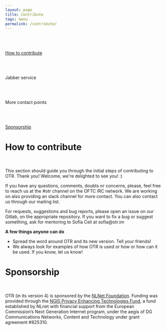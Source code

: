 ```yaml
---
layout: page
title: Contribute
tags: menu
permalink: /contribute/
---
```


<div class="container">
  <div class="about-text">
    <div class="flex-container">
      <div class="contact-item">
        <br><br>
        <a href="#contribute"><p>How to contribute</p></a>
      </div>
      <div class="contact-item">
        <br><br>
        <p>Jabber service</p>
      </div>
      <div class="contact-item">
        <br><br>
        <p>More contact points</p>
      </div>
      <div class="contact-item">
        <br><br>
        <a href="#sponsorship"><p>Sponsorship</p></a>
      </div>
    </div>

  <div class="contribute">
    <a id="contribute"><h1>How to contribute</h1></a>
		<br>
		<p>This section should guide you through the initial steps of contributing to OTR. Thank you! Welcome, we're delighted to see you! :)</p>
		<p>If you have any questions, comments, doubts or concerns, please, feel free to reach us at the #otr channel on the OFTC IRC network. We are working on also providing an slack channel for more contact. You can also contact us through our mailing list.</p>
		<p>For requests, suggestions and bug reports, please open an issue on our Gitlab, on the appropriate repository. If you want to fix a bug or suggest something, ask for mentoring to Sofía Celi at sofia@otr.im</p>
		<p><strong>A few things anyone can do</strong></p>
		<ul>
		  <li>Spread the word around OTR and its new version. Tell your friends!</li>
      <li>We always look for examples of how OTR is used or how or how can it be used. If you know, let us know!</li>
		</ul>
  </div>

  <div class="contribute">
    <a id="sponsorship"><h1>Sponsorship</h1></a>
    <br>
    <p>OTR (in its version 4) is sponsored by the <a href="https://nlnet.nl/" target="_blank" title="NLNet Foundation Website">NLNet Foundation</a>. Funding was provided through the <a href="https://www.ngi.eu/ngi-projects/ngi-zero/" target="_blank" title="NGIO Privacy Enhancing Technologies Fund Website">NGI0 Privacy Enhancing Technologies Fund</a>, a fund established by NLnet with financial support from the European Commission’s Next Generation Internet program, under the aegis of DG Communications Networks, Content and Technology under grant agreement #825310.</p>
  </div>
</div>
